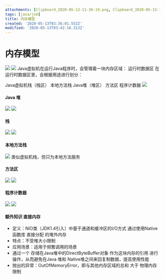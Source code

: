 ```yaml
---
attachments: [Clipboard_2020-05-13-11-36-19.png, Clipboard_2020-05-13-11-37-17.png, Clipboard_2020-05-13-11-37-56.png, Clipboard_2020-05-13-11-38-32.png, Clipboard_2020-05-13-11-38-42.png, Clipboard_2020-05-13-11-39-37.png, Clipboard_2020-05-13-11-39-50.png, Clipboard_2020-05-13-11-40-05.png, Clipboard_2020-05-13-11-40-50.png, Clipboard_2020-05-13-11-40-59.png, Clipboard_2020-05-13-11-41-08.png, Clipboard_2020-05-13-11-41-20.png]
tags: [java/jvm]
title: 内存模型
created: '2020-05-13T03:36:01.552Z'
modified: '2020-05-13T03:42:16.313Z'
---
```


# 内存模型
![](@attachment/Clipboard_2020-05-13-11-36-19.png)
![](@attachment/Clipboard_2020-05-13-11-37-17.png)
Java虚拟机在运行Java程序时，会管理着一块内存区域：
运行时数据区
在运行时数据区里，会根据用途进行划分：

Java虚拟机栈（栈区）
本地方法栈
Java堆（堆区）
方法区
程序计数器
![](@attachment/Clipboard_2020-05-13-11-37-56.png)

#### Java 堆
![](@attachment/Clipboard_2020-05-13-11-38-32.png)
![](@attachment/Clipboard_2020-05-13-11-38-42.png)
#### 栈
![](@attachment/Clipboard_2020-05-13-11-39-37.png)
![](@attachment/Clipboard_2020-05-13-11-39-50.png)
#### 本地方法栈
![](@attachment/Clipboard_2020-05-13-11-40-05.png)
类似虚拟机栈，但只为本地方法服务
#### 方法区
![](@attachment/Clipboard_2020-05-13-11-40-50.png)
![](@attachment/Clipboard_2020-05-13-11-40-59.png)
#### 程序计数器
![](@attachment/Clipboard_2020-05-13-11-41-08.png)
![](@attachment/Clipboard_2020-05-13-11-41-20.png)
#### 额外知识 直接内存
- 定义：NIO类（JDK1.4引入）中基于通道和缓冲区的I/O方式 通过使用Native函数库 直接分配 的堆外内存
- 特点：不受堆大小限制
- 应用场景：适用于频繁调用的场景
- 通过一个 存储在Java堆中的DirectByteBuffer对象 作为这块内存的引用 进行操作，从而避免在Java 堆和 Native堆之间来回复制数据，提高使用性能
- 抛出的异常：OutOfMemoryError，即与其他内存区域的总和 大于 物理内存限制
